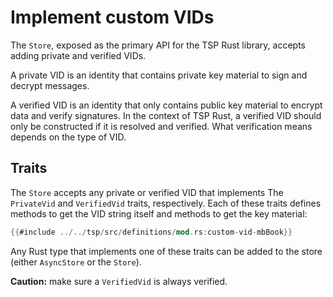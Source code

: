 # Implement custom VIDs

The `Store`, exposed as the primary API for the TSP Rust library,
accepts adding private and verified VIDs.

A private VID is an identity that contains private key material
to sign and decrypt messages.

A verified VID is an identity that only contains public key material
to encrypt data and verify signatures.
In the context of TSP Rust, a verified VID should only be constructed if it is resolved and verified.
What verification means depends on the type of VID.

## Traits

The `Store` accepts any private or verified VID that implements
The `PrivateVid` and `VerifiedVid` traits, respectively.
Each of these traits defines methods to get the VID string itself and methods to get the key material:

```rust
{{#include ../../tsp/src/definitions/mod.rs:custom-vid-mbBook}}
```

Any Rust type that implements one of these traits can be added to the
store (either `AsyncStore` or the `Store`).

<div class="warning">

**Caution:** make sure a `VerifiedVid` is always verified.

</div>
